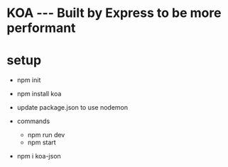 # KOA --- Built by Express to be more performant
# setup
* npm init
* npm install koa
* update package.json to use nodemon
* commands
  * npm run dev
  * npm start

* npm i koa-json